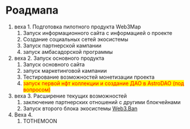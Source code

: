 # Роадмапа

1. веха 1. Подготовка пилотного продукта Web3Map
   1. Запуск информационного сайта с информацией о проекте
   2. Создание социальных сетей экосистемы
   3. Запуск партнерской кампании
   4. запуск амбасадорской программы
2. веха 2. Запуск основного продукта
   1. Запуск основного сайта
   2. запуск маркетинговой кампании
   3. Тестирование возможностей монетизации проекта
   4. <mark style="color:red;">запуск первой нфт коллекции и создание ДАО в AstroDAO (под вопросом)</mark>
3. веха 3. Расширение текущих возможностей
   1. заключение партнерских отношений с другими блокчейнами
   2. Запуск второго блока экосистемы [Web3.Ban](https://app.gitbook.com/o/gj2fOz2JmGRFlS9ijPqM/s/TiRf6MS61npTFs08P0Pq/ "mention")
4. Веха 4.
   1. TOTHEMOON
